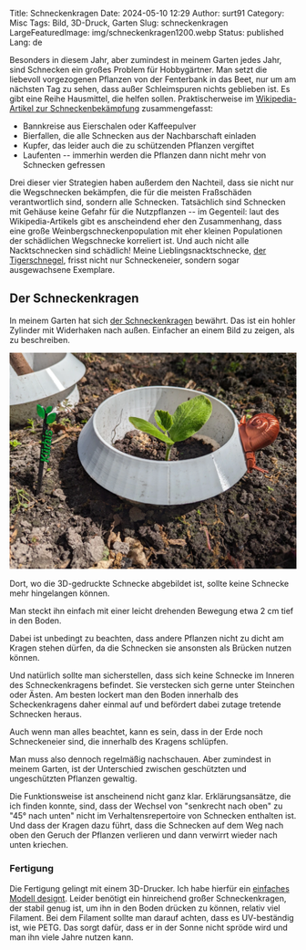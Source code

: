 Title: Schneckenkragen
Date: 2024-05-10 12:29
Author: surt91
Category: Misc
Tags: Bild, 3D-Druck, Garten
Slug: schneckenkragen
LargeFeaturedImage: img/schneckenkragen1200.webp
Status: published
Lang: de

Besonders in diesem Jahr, aber zumindest in meinem Garten jedes Jahr, sind Schnecken ein
großes Problem für Hobbygärtner. Man setzt die liebevoll vorgezogenen Pflanzen von der Fenterbank
in das Beet, nur um am nächsten Tag zu sehen, dass außer Schleimspuren nichts geblieben ist.
Es gibt eine Reihe Hausmittel, die helfen sollen. Praktischerweise im
[Wikipedia-Artikel zur Schneckenbekämpfung](https://de.wikipedia.org/wiki/Schneckenbek%C3%A4mpfung#Biologische_und_%C3%B6kologische_Mittel) zusammengefasst:

* Bannkreise aus Eierschalen oder Kaffeepulver
* Bierfallen, die alle Schnecken aus der Nachbarschaft einladen
* Kupfer, das leider auch die zu schützenden Pflanzen vergiftet
* Laufenten -- immerhin werden die Pflanzen dann nicht mehr von Schnecken gefressen

Drei dieser vier Strategien haben außerdem den Nachteil, dass sie nicht nur die Wegschnecken bekämpfen,
die für die meisten Fraßschäden verantwortlich sind, sondern alle Schnecken.
Tatsächlich sind Schnecken mit Gehäuse keine Gefahr für die Nutzpflanzen -- im Gegenteil: laut des Wikipedia-Artikels gibt es anscheindend eher den Zusammenhang, dass eine große Weinbergschneckenpopulation mit eher kleinen Populationen der schädlichen Wegschnecke korreliert ist. Und auch nicht alle Nacktschnecken sind schädlich! Meine Lieblingsnacktschnecke, [der Tigerschnegel](https://de.wikipedia.org/wiki/Tigerschnegel), frisst nicht nur Schneckeneier, sondern sogar ausgewachsene Exemplare.

## Der Schneckenkragen

In meinem Garten hat sich [der Schneckenkragen](https://de.wikipedia.org/wiki/Schneckenkragen) bewährt.
Das ist ein hohler Zylinder mit Widerhaken nach außen.
Einfacher an einem Bild zu zeigen, als zu beschreiben.

[![Schneckenkragen](/img/schneckenkragen1200.webp)](/img/schneckenkragen.jpg)

Dort, wo die 3D-gedruckte Schnecke abgebildet ist, sollte keine Schnecke mehr hingelangen können.

Man steckt ihn einfach mit einer leicht drehenden Bewegung etwa 2 cm tief in den Boden.

Dabei ist unbedingt zu beachten, dass andere Pflanzen nicht zu dicht am Kragen stehen dürfen, da die Schnecken sie
ansonsten als Brücken nutzen können.

Und natürlich sollte man sicherstellen, dass sich keine Schnecke im Inneren des Schneckenkragens befindet.
Sie verstecken sich gerne unter Steinchen oder Ästen.
Am besten lockert man den Boden innerhalb des Scheckenkragens daher einmal auf
und befördert dabei zutage tretende Schnecken heraus.

Auch wenn man alles beachtet, kann es sein, dass in der Erde noch Schneckeneier sind, die innerhalb des Kragens schlüpfen.

Man muss also dennoch regelmäßig nachschauen. Aber zumindest in meinem Garten, ist der Unterschied zwischen geschützten und ungeschützten Pflanzen gewaltig.

Die Funktionsweise ist anscheinend nicht ganz klar. Erklärungsansätze, die ich finden konnte, sind, dass der Wechsel von
"senkrecht nach oben" zu "45° nach unten" nicht im Verhaltensrepertoire von Schnecken enthalten ist. Und dass der Kragen dazu
führt, dass die Schnecken auf dem Weg nach oben den Geruch der Pflanzen verlieren und dann verwirrt wieder nach unten kriechen.

### Fertigung

Die Fertigung gelingt mit einem 3D-Drucker. Ich habe hierfür ein [einfaches Modell designt](https://www.printables.com/model/876056-schneckenkragen-slug-collar).
Leider benötigt ein hinreichend großer Schneckenkragen, der stabil genug ist, um ihn in den Boden drücken zu können,
relativ viel Filament. Bei dem Filament sollte man darauf achten, dass es UV-beständig ist, wie PETG.
Das sorgt dafür, dass er in der Sonne nicht spröde wird und man ihn viele Jahre nutzen kann.
